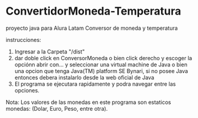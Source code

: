 # ConvertidorMoneda-Temperatura
proyecto java para Alura Latam Conversor de moneda y temperatura 

instrucciones:
1) Ingresar a la Carpeta "/dist" 
2) dar doble click en ConversorMoneda o bien click derecho y escoger la opciónn abrir con... y seleccionar una virtual machine de Java o bien una opcion que tenga Java(TM) platform SE Bynari, si no posee Java entonces debera instalarlo desde la web oficial de Java
3) El programa se ejecutara rapidamente y podra navegar entre las opciones.

Nota: Los valores de las monedas en este programa son estaticos
monedas: (Dolar, Euro, Peso, entre otra).




